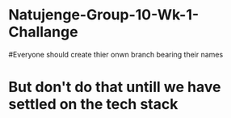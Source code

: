 # Natujenge-Group-10-Wk-1-Challange

#Everyone should create thier onwn branch bearing their names
# But don't do that untill we have settled on the tech stack

